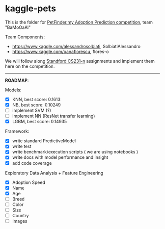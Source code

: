 # kaggle-pets

This is the folder for [PetFinder.my Adoption Prediction competition](https://www.kaggle.com/c/petfinder-adoption-prediction), team "BaMoOaAl"

Team Components:
- https://www.kaggle.com/alessandrosolbiati, SolbiatiAlessandro
- https://www.kaggle.com/oanaflorescu, flores-o

We will follow along [Standford CS231-n](http://cs231n.stanford.edu/) assignments and implement them here on the competition.

------

**ROADMAP**:

Models:
- [X] KNN, best score: 0.1613
- [X] NB, best score: 0.10249
- [ ] implement SVM (?)
- [ ] implement NN (ResNet transfer learning)
- [X] LGBM, best score: 0.14935

Framework:
- [X] write standard PredictiveModel
- [X] write test
- [X] write benchmark/execution scripts ( we are using notebooks )
- [X] write docs with model performance and insight
- [X] add code coverage

Exploratory Data Analysis + Feature Engineering
- [X] Adoption Speed
- [X] Name
- [X] Age
- [ ] Breed
- [ ] Color
- [ ] Size
- [ ] Country
- [ ] Images
